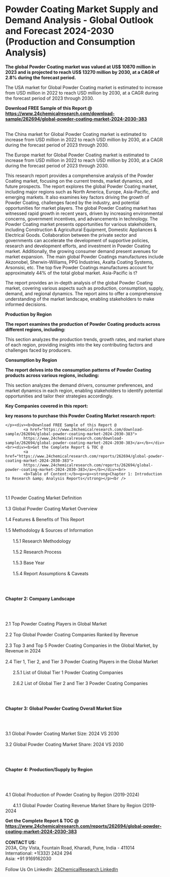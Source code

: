 <h1>Powder Coating Market Supply and Demand Analysis - Global Outlook and Forecast 2024-2030 (Production and Consumption Analysis)</h1><p><strong>The global Powder Coating market was valued at US$ 10870 million in 2023 and is projected to reach US$ 13270 million by 2030, at a CAGR of 2.8% during the forecast period.</strong></p><p>
</p><p>The USA market for Global Powder Coating market is estimated to increase from USD million in 2022 to reach USD million by 2030, at a CAGR during the forecast period of 2023 through 2030.</p><div><b>Download FREE Sample of this Report @ 
            <a href="https://www.24chemicalresearch.com/download-sample/262694/global-powder-coating-market-2024-2030-383">
            https://www.24chemicalresearch.com/download-sample/262694/global-powder-coating-market-2024-2030-383</a></b></div><br><p>
</p><p>The China market for Global Powder Coating market is estimated to increase from USD million in 2022 to reach USD million by 2030, at a CAGR during the forecast period of 2023 through 2030.</p><p>
</p><p>The Europe market for Global Powder Coating market is estimated to increase from USD million in 2022 to reach USD million by 2030, at a CAGR during the forecast period of 2023 through 2030.</p><p>
</p><p>This research report provides a comprehensive analysis of the Powder Coating market, focusing on the current trends, market dynamics, and future prospects. The report explores the global Powder Coating market, including major regions such as North America, Europe, Asia-Pacific, and emerging markets. It also examines key factors driving the growth of Powder Coating, challenges faced by the industry, and potential opportunities for market players. The global Powder Coating market has witnessed rapid growth in recent years, driven by increasing environmental concerns, government incentives, and advancements in technology. The Powder Coating market presents opportunities for various stakeholders, including Construction &amp; Agricultural Equipment, Domestic Appliances &amp; Electrical Goods. Collaboration between the private sector and governments can accelerate the development of supportive policies, research and development efforts, and investment in Powder Coating market. Additionally, the growing consumer demand present avenues for market expansion.  The main global Powder Coatings manufactures include Akzonobel, Sherwin-Williams, PPG Industries, Axalta Coating Systems, Arsonsisi, etc. The top five Powder Coatings manufactures account for approximately 44% of the total global market. Asia-Pacific is t?</p><p>
</p><p>The report provides an in-depth analysis of the global Powder Coating market, covering various aspects such as production, consumption, supply, demand, and regional dynamics. The report aims to offer a comprehensive understanding of the market landscape, enabling stakeholders to make informed decisions.</p><p>
</p><p><strong>Production by Region</strong></p><p>
</p><p><strong>The report examines the production of Powder Coating products across different regions, including:</strong></p><p>
</p><p>
</p><p>This section analyzes the production trends, growth rates, and market share of each region, providing insights into the key contributing factors and challenges faced by producers.</p><p>
</p><p><strong>Consumption by Region</strong></p><p>
</p><p><strong>The report delves into the consumption patterns of Powder Coating products across various regions, including:</strong></p><p>
</p><p>
</p><p>This section analyzes the demand drivers, consumer preferences, and market dynamics in each region, enabling stakeholders to identify potential opportunities and tailor their strategies accordingly.</p><p>
<strong>Key Companies covered in this report:</strong></p><p>
</p><p>
</p><p><strong>key reasons to purchase this Powder Coating Market research report:</strong></p><p>

	</p><div><b>Download FREE Sample of this Report @ 
            <a href="https://www.24chemicalresearch.com/download-sample/262694/global-powder-coating-market-2024-2030-383">
            https://www.24chemicalresearch.com/download-sample/262694/global-powder-coating-market-2024-2030-383</a></b></div><br><div><b>Get the Complete Report & TOC @ 
            <a href="https://www.24chemicalresearch.com/reports/262694/global-powder-coating-market-2024-2030-383">
            https://www.24chemicalresearch.com/reports/262694/global-powder-coating-market-2024-2030-383</a></b></div><br>
            <b>Table of Content:</b><p><p><strong>Chapter 1: Introduction to Research &amp; Analysis Reports</strong></p><br />
<br />
<p>1.1 Powder Coating Market Definition<br /><br />
1.3 Global Powder Coating Market Overview<br /><br />
1.4 Features &amp; Benefits of This Report<br /><br />
1.5 Methodology &amp; Sources of Information<br /><br />
&nbsp;&nbsp;&nbsp;&nbsp;&nbsp; 1.5.1 Research Methodology<br /><br />
&nbsp;&nbsp;&nbsp;&nbsp;&nbsp; 1.5.2 Research Process<br /><br />
&nbsp;&nbsp;&nbsp;&nbsp;&nbsp; 1.5.3 Base Year<br /><br />
&nbsp;&nbsp;&nbsp;&nbsp;&nbsp; 1.5.4 Report Assumptions &amp; Caveats</p><br />
<br />
<p><strong>Chapter 2: Company Landscape</strong></p><br />
<br />
<p>2.1 Top Powder Coating Players in Global Market<br /><br />
2.2 Top Global Powder Coating Companies Ranked by Revenue<br /><br />
2.3 Top 3 and Top 5 Powder Coating Companies in the Global Market, by Revenue in 2024<br /><br />
2.4 Tier 1, Tier 2, and Tier 3 Powder Coating Players in the Global Market<br /><br />
&nbsp;&nbsp;&nbsp;&nbsp;&nbsp; 2.5.1 List of Global Tier 1 Powder Coating Companies<br /><br />
&nbsp;&nbsp;&nbsp;&nbsp;&nbsp; 2.6.2 List of Global Tier 2 and Tier 3 Powder Coating Companies</p><br />
<br />
<p><strong>Chapter 3: Global Powder Coating Overall Market Size</strong></p><br />
<br />
<p>3.1 Global Powder Coating Market Size: 2024 VS 2030<br /><br />
3.2 Global Powder Coating Market Share: 2024 VS 2030</p><br />
<br />
<p><strong>Chapter 4: Production/Supply by Region</strong></p><br />
<br />
<p>4.1 Global Production of Powder Coating by Region (2019-2024)<br /><br />
&nbsp;&nbsp;&nbsp;&nbsp;&nbsp; 4.1.1 Global Powder Coating Revenue Market Share by Region (2019-2024</p><div><b>Get the Complete Report & TOC @ 
            <a href="https://www.24chemicalresearch.com/reports/262694/global-powder-coating-market-2024-2030-383">
            https://www.24chemicalresearch.com/reports/262694/global-powder-coating-market-2024-2030-383</a></b></div><br><b>CONTACT US:</b><br>
            203A, City Vista, Fountain Road, Kharadi, Pune, India - 411014<br>
            International: +1(332) 2424 294<br>
            Asia: +91 9169162030 <br><br>
            Follow Us On LinkedIn: <a href="https://www.linkedin.com/company/24chemicalresearch/">24ChemicalResearch LinkedIn</a>